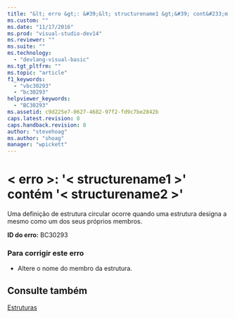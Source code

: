 ```yaml
---
title: "&lt; erro &gt;: &#39;&lt; structurename1 &gt;&#39; cont&#233;m &#39;&lt; structurename2 &gt;&#39; | Microsoft Docs"
ms.custom: ""
ms.date: "11/17/2016"
ms.prod: "visual-studio-dev14"
ms.reviewer: ""
ms.suite: ""
ms.technology: 
  - "devlang-visual-basic"
ms.tgt_pltfrm: ""
ms.topic: "article"
f1_keywords: 
  - "vbc30293"
  - "bc30293"
helpviewer_keywords: 
  - "BC30293"
ms.assetid: c9d225e7-0627-4682-97f2-fd9c7be2842b
caps.latest.revision: 8
caps.handback.revision: 8
author: "stevehoag"
ms.author: "shoag"
manager: "wpickett"
---
```

# &lt; erro &gt;: &#39;&lt; structurename1 &gt;&#39; cont&#233;m &#39;&lt; structurename2 &gt;&#39;
Uma definição de estrutura circular ocorre quando uma estrutura designa a mesmo como um dos seus próprios membros.  
  
 **ID do erro:** BC30293  
  
### Para corrigir este erro  
  
-   Altere o nome do membro da estrutura.  
  
## Consulte também  
 [Estruturas](../../visual-basic/programming-guide/language-features/data-types/structures.md)